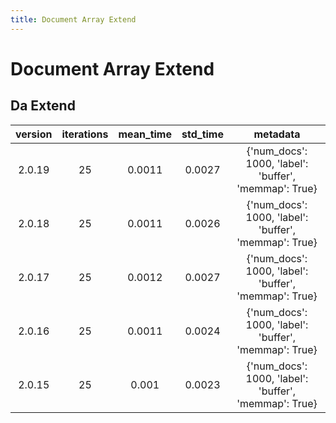 ```yaml
---
title: Document Array Extend
---
```

# Document Array Extend

## Da Extend

| version | iterations | mean_time | std_time | metadata |
| :---: | :---: | :---: | :---: | :---: |
| 2.0.19 | 25 | 0.0011 | 0.0027 | {'num_docs': 1000, 'label': 'buffer', 'memmap': True} |
| 2.0.18 | 25 | 0.0011 | 0.0026 | {'num_docs': 1000, 'label': 'buffer', 'memmap': True} |
| 2.0.17 | 25 | 0.0012 | 0.0027 | {'num_docs': 1000, 'label': 'buffer', 'memmap': True} |
| 2.0.16 | 25 | 0.0011 | 0.0024 | {'num_docs': 1000, 'label': 'buffer', 'memmap': True} |
| 2.0.15 | 25 | 0.001 | 0.0023 | {'num_docs': 1000, 'label': 'buffer', 'memmap': True} |
